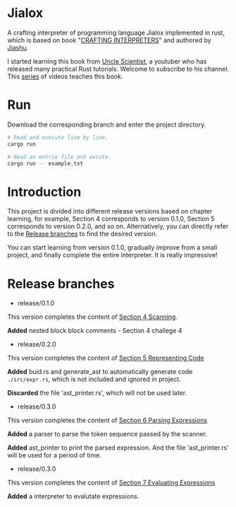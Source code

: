 # Jialox

A crafting interpreter of programming language Jialox implemented in rust, which is based on book "[CRAFTING INTERPRETERS](http://www.craftinginterpreters.com/contents.html)" and authored by [Jiashu](https://github.com/Jiashu-ht).

I started learning this book from [Uncle Scientist](https://www.youtube.com/@UncleScientist), a youtuber who has released many practical Rust tutorials. Welcome to subscribe to his channel. This [series](https://www.youtube.com/watch?v=WdoAJ_ouWRM) of videos teaches this book.

# Run
Download the corresponding branch and enter the project directory.
```sh
# Read and execute line by line.
cargo run

# Read an entrie file and excute.
cargo run -- example.txt

```

# Introduction

This project is divided into different release versions based on chapter learning, for example, Section 4 corresponds to version 0.1.0, Section 5 corresponds to version 0.2.0, and so on. Alternatively, you can directly refer to the [Release branches](#release-branches) to find the desired version.

You can start learning from version 0.1.0, gradually improve from a small project, and finally complete the entire interpreter. It is really impressive!

# Release branches

- release/0.1.0

This version completes the content of [Section 4 Scanning](http://www.craftinginterpreters.com/scanning.html).

**Added** nested block block comments - Section 4 challege 4

- release/0.2.0

This version completes the content of [Section 5 Representing Code](http://www.craftinginterpreters.com/representing-code.html)

**Added** buid.rs and generate_ast to automatically generate code `./src/expr.rs`, which is not included and ignored in project.

**Discarded** the file 'ast_printer.rs', which will not be used later.

- release/0.3.0

This version completes the content of [Section 6 Parsing Expressions](http://www.craftinginterpreters.com/parsing-expressions.html)

**Added** a parser to parse the token sequence passed by the scanner.

**Added** ast_printer to print the parsed expression. And the file 'ast_printer.rs' will be used for a period of time.

- release/0.3.0

This version completes the content of [Section 7 Evaluating Expressions](http://www.craftinginterpreters.com/evaluating-expressions.html)

**Added** a interpreter to evalutate expressions.